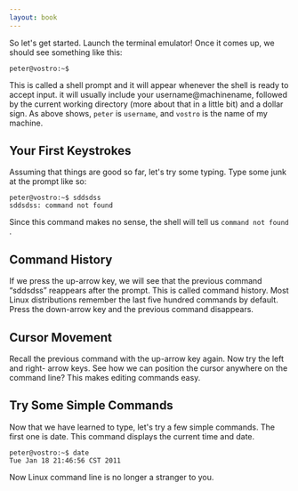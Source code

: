 ```yaml
---
layout: book
---
```


So let's get started. Launch the terminal emulator! Once it comes up, we
should see
something like this:

    peter@vostro:~$ 



This is called a shell prompt and it will appear whenever the shell is ready
to accept input.  it will usually include your username@machinename, followed
by the current working directory (more about that in a little bit) and a
dollar sign. As above shows, `peter` is `username`, and `vostro` is the name
of my machine.

## Your First Keystrokes
Assuming that things are good so far, let's try some typing. Type some junk at
the prompt like so:

    peter@vostro:~$ sddsdss
    sddsdss: command not found

Since this command makes no sense, the shell will tell us `command not found`
.
## Command History
If we press the up-arrow key, we will see that the previous command “sddsdss”
reappears after the prompt. This is called command history. Most Linux
distributions remember the last five hundred commands by default. Press the
down-arrow key and the previous command disappears.

## Cursor Movement
Recall the previous command with the up-arrow key again. Now try the left and
right- arrow keys. See how we can position the cursor anywhere on the command
line?  This makes editing commands easy.

## Try Some Simple Commands
Now that we have learned to type, let's try a few simple commands. The first
one is date. This command displays the current time and date.

    peter@vostro:~$ date
    Tue Jan 18 21:46:56 CST 2011

Now Linux command line is no longer a stranger to you.
